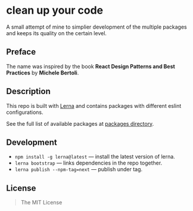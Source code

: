clean up your code
==================

A small attempt of mine to simplier development of the multiple packages and keeps its quality on the certain level.


## Preface

The name was inspired by the book **React Design Patterns and Best Practices** by **Michele Bertoli**.


## Description

This repo is built with [Lerna](https://lernajs.io/) and contains packages with different eslint configurations.

See the full list of available packages at [packages directory](./packages).


## Development

- `npm install -g lerna@latest` — install the latest version of lerna.
- `lerna bootstrap` — links dependencies in the repo together.
- `lerna publish --npm-tag=next` — publish under tag.


## License

> The MIT License
